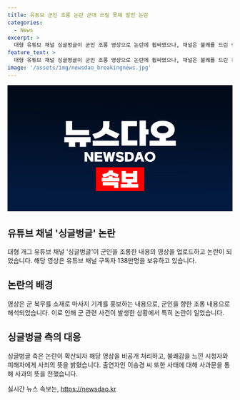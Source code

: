 ```yaml
---
title: 유튜브 군인 조롱 논란 군대 쓰질 못해 발언 논란
categories:
  - News
excerpt: >
  대형 유튜브 채널 싱글벙글이 군인 조롱 영상으로 논란에 휩싸였으나, 채널은 불쾌를 드린 점을 사과하며 영상을 비공개 처리했다. 해당 영상은 징병과 군대 생활의 불편함을 유쾌하게 다루는 의도였지만, 민감한 시기와 연관돼 비난을 받았다. 출연자 이송경은 귀를 기울일 것을 약속하며 공개 사과했다. (단어 수: 70)
feature_text: >
  대형 유튜브 채널 싱글벙글이 군인 조롱 영상으로 논란에 휩싸였으나, 채널은 불쾌를 드린 점을 사과하며 영상을 비공개 처리했다. 해당 영상은 징병과 군대 생활의 불편함을 유쾌하게 다루는 의도였지만, 민감한 시기와 연관돼 비난을 받았다. 출연자 이송경은 귀를 기울일 것을 약속하며 공개 사과했다. (단어 수: 70)
image: '/assets/img/newsdao_breakingnews.jpg'
---
```


<p><img src="/assets/img/newsdao_breakingnews.jpg" alt="pcversion 속보" /></p>

<h2 data-ke-size="size26">유튜브 채널 '싱글벙글' 논란</h2>

<p data-ke-size="size16">대형 개그 유튜브 채널 '싱글벙글'이 군인을 조롱한 내용의 영상을 업로드하고 논란이 되었습니다. 해당 영상은 유튜브 채널 구독자 138만명을 보유하고 있습니다.</p>

<h2 data-ke-size="size26">논란의 배경</h2>

<p data-ke-size="size16">영상은 군 복무를 소재로 마사지 기계를 홍보하는 내용으로, 군인을 향한 조롱 내용으로 해석되었습니다. 이로 인해 군 관련 사건이 발생한 상황에서 특히 논란이 일었습니다.</p>

<h2 data-ke-size="size26">싱글벙글 측의 대응</h2>

<p data-ke-size="size16">싱글벙글 측은 논란이 확산되자 해당 영상을 비공개 처리하고, 불쾌감을 느낀 시청자와 피해자에게 사죄의 뜻을 밝혔습니다. 출연자인 이송경 씨 또한 사태에 대해 사과문을 통해 사과의 뜻을 전했습니다.</p>
실시간 뉴스 속보는, <a href="https://newsdao.kr" rel="dofollow">https://newsdao.kr</a>


